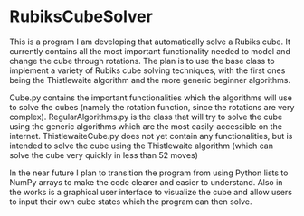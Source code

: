 # RubiksCubeSolver

This is a program I am developing that automatically solve a Rubiks cube. It currently contains all the most important functionality needed to model and change the cube through rotations.
The plan is to use the base class to implement a variety of Rubiks cube solving techniques, with the first ones being the Thistlewaite algorithm and the more generic beginner algorithms.

Cube.py contains the important functionalities which the algorithms will use to solve the cubes (namely the rotation function, since the rotations are very complex).
RegularAlgorithms.py is the class that will try to solve the cube using the generic algorithms which are the most easily-accessible on the internet.
ThistlewaiteCube.py does not yet contain any functionalities, but is intended to solve the cube using the Thistlewaite algorithm (which can solve the cube very quickly in less than 52 moves)

In the near future I plan to transition the program from using Python lists to NumPy arrays to make the code clearer and easier to understand.
Also in the works is a graphical user interface to visualize the cube and allow users to input their own cube states which the program can then solve.

